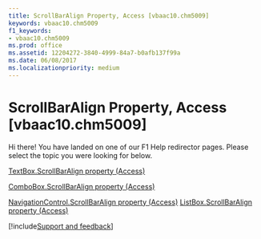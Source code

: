 ```yaml
---
title: ScrollBarAlign Property, Access [vbaac10.chm5009]
keywords: vbaac10.chm5009
f1_keywords:
- vbaac10.chm5009
ms.prod: office
ms.assetid: 12204272-3840-4999-84a7-b0afb137f99a
ms.date: 06/08/2017
ms.localizationpriority: medium
---
```



# ScrollBarAlign Property, Access [vbaac10.chm5009]

Hi there! You have landed on one of our F1 Help redirector pages. Please select the topic you were looking for below.

[TextBox.ScrollBarAlign property (Access)](https://msdn.microsoft.com/library/5a8a77df-571a-7294-8be8-0ff2c4546131%28Office.15%29.aspx)

[ComboBox.ScrollBarAlign property (Access)](https://msdn.microsoft.com/library/ded4533c-2879-d57f-b6ff-cccd20a88090%28Office.15%29.aspx)

[NavigationControl.ScrollBarAlign property (Access)](https://msdn.microsoft.com/library/b685e196-513e-fe57-d993-d1e2f4051a4c%28Office.15%29.aspx)
[ListBox.ScrollBarAlign property (Access)](https://msdn.microsoft.com/library/6eb9b2d1-e306-5980-7ad0-ff0b9c1cd0c6%28Office.15%29.aspx)

[!include[Support and feedback](~/includes/feedback-boilerplate.md)]